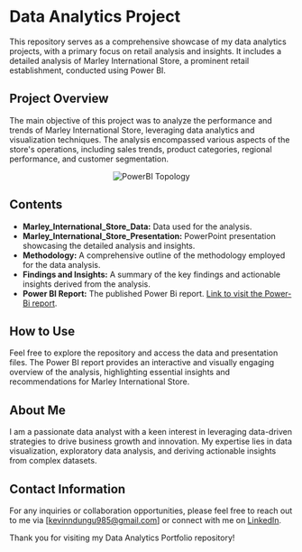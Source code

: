 # Data Analytics Project

This repository serves as a comprehensive showcase of my data analytics projects, with a primary focus on retail analysis and insights. It includes a detailed analysis of Marley International Store, a prominent retail establishment, conducted using Power BI.

## Project Overview

The main objective of this project was to analyze the performance and trends of Marley International Store, leveraging data analytics and visualization techniques. The analysis encompassed various aspects of the store's operations, including sales trends, product categories, regional performance, and customer segmentation.


<p align="center">
    <img src="https://github.com/kevinndungu-source/Data-Analytics-Project/assets/114335263/4a3259f4-d8ac-4e18-a86b-95d416ec25e2" alt="PowerBI Topology">
</p>

## Contents

- **Marley_International_Store_Data:** Data used for the analysis.
- **Marley_International_Store_Presentation:** PowerPoint presentation showcasing the detailed analysis and insights.
- **Methodology:** A comprehensive outline of the methodology employed for the data analysis.
- **Findings and Insights:** A summary of the key findings and actionable insights derived from the analysis.
- **Power BI Report:** The published Power Bi report. [Link to visit the Power-Bi report](https://app.powerbi.com/view?r=eyJrIjoiOWE4NjQyOGQtMjAxNi00YTgyLWEwM2YtY2E0NWVmNGE4ZjJhIiwidCI6IjFkZWZiYjE3LTgzODAtNDY1Yy1iNDZiLWIxZWQxNzA3YTIxNyJ9&embedImagePlaceholder=true).

## How to Use

Feel free to explore the repository and access the data and presentation files. The Power BI report provides an interactive and visually engaging overview of the analysis, highlighting essential insights and recommendations for Marley International Store.

## About Me

I am a passionate data analyst with a keen interest in leveraging data-driven strategies to drive business growth and innovation. My expertise lies in data visualization, exploratory data analysis, and deriving actionable insights from complex datasets.

## Contact Information

For any inquiries or collaboration opportunities, please feel free to reach out to me via [kevinndungu985@gmail.com] or connect with me on [LinkedIn](https://www.linkedin.com/in/kevinndungu789/).

Thank you for visiting my Data Analytics Portfolio repository!
